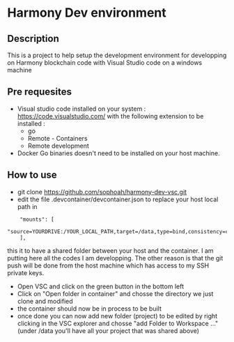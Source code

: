 # Harmony Dev environment

## Description
This is a project to help setup the development environment for developping on Harmony blockchain code with Visual Studio code on a windows machine

## Pre requesites
- Visual studio code installed on your system : https://code.visualstudio.com/ with the following extension to be installed :
  - go 
  - Remote - Containers
  - Remote development
- Docker
Go binaries doesn't need to be installed on your host machine.

## How to use
- git clone https://github.com/sophoah/harmony-dev-vsc.git
- edit the file .devcontainer/devcontainer.json to replace your host local path in 
```
  	"mounts": [
		"source=YOURDRIVE:/YOUR_LOCAL_PATH,target=/data,type=bind,consistency=cached"
	],
```
this it to have a shared folder between your host and the container. I am putting here all the codes I am developping. The other reason is that the git push will be done from the host machine which has access to my SSH private keys.
- Open VSC and click on the green button in the bottom left
- Click on "Open folder in container" and chosse the directory we just clone and modified
- the container should now be in process to be built
- once done you can now add new folder (project) to be edited by right clicking in the VSC explorer and chosse "add Folder to Workspace ..." (under /data you'll have all your project that was shared above)